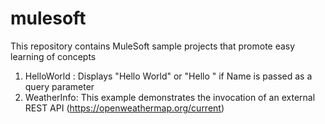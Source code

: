 # mulesoft
This repository contains MuleSoft sample projects that promote easy learning of concepts

1. HelloWorld : Displays "Hello World" or "Hello <Name>" if Name is passed as a query parameter
2. WeatherInfo: This example demonstrates the invocation of an external REST API  (https://openweathermap.org/current)
